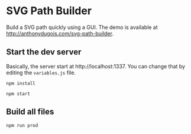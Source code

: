 # SVG Path Builder

Build a SVG path quickly using a GUI. The demo is available at http://anthonydugois.com/svg-path-builder.

## Start the dev server

Basically, the server start at http://localhost:1337. You can change that by editing the `variables.js` file.

```
npm install
```

```
npm start
```

## Build all files

```
npm run prod
```
